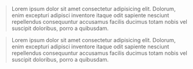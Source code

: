 [comment]: <> (Cita Larga)




[comment]: <> (Cita larga en Markdown)
> Lorem ipsum dolor sit amet consectetur adipisicing elit. Dolorum, enim excepturi adipisci inventore itaque odit sapiente nesciunt repellendus consequuntur accusamus facilis ducimus totam nobis vel suscipit doloribus, porro a quibusdam.

<!-- Cita larga en HTML -->
<blockquote><p>
Lorem ipsum dolor sit amet consectetur adipisicing elit. Dolorum, enim excepturi adipisci inventore itaque odit sapiente nesciunt repellendus consequuntur accusamus facilis ducimus totam nobis vel suscipit doloribus, porro a quibusdam.
</p></blockquote>

